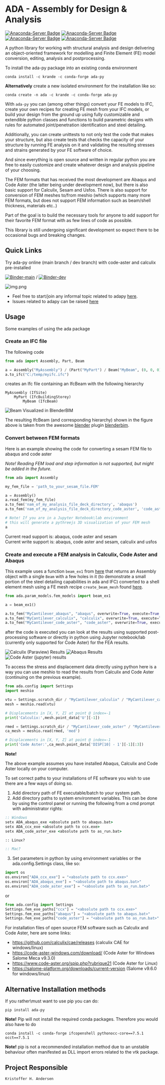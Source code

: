 # ADA - Assembly for Design & Analysis

[![Anaconda-Server Badge](https://anaconda.org/krande/ada-py/badges/version.svg)](https://anaconda.org/krande/ada-py)
[![Anaconda-Server Badge](https://anaconda.org/krande/ada-py/badges/latest_release_date.svg)](https://anaconda.org/krande/ada-py)
[![Anaconda-Server Badge](https://anaconda.org/krande/ada-py/badges/platforms.svg)](https://anaconda.org/krande/ada-py)
[![Anaconda-Server Badge](https://anaconda.org/krande/ada-py/badges/downloads.svg)](https://anaconda.org/krande/ada-py)

A python library for working with structural analysis and design delivering an object-oriented framework for modelling 
and Finite Element (FE) model conversion, editing, analysis and postprocessing. 

To install the ada-py package into an existing conda environment

```
conda install -c krande -c conda-forge ada-py
```

**Alternatively** create a new isolated environment for the installation like so:

```
conda create -n ada -c krande -c conda-forge ada-py
```

With `ada-py` you can (among other things) convert your FE models to IFC, create your own recipes for creating FE mesh from
your IFC models, or build your design from the ground up using fully customizable and extendible python classes and 
functions to build parametric designs with rules for automated joint/penetration identification and steel detailing. 

Additionally, you can create unittests to not only test the code that makes your structure, but also create tests 
that checks the capacity of your structure by running FE analysis on it and validating the resulting 
stresses and strains generated by your FE software of choice. 

And since everything is open source and written in regular python you are free to easily 
customize and create whatever design and analysis pipeline of your choosing. 

The FEM formats that has received the most development are Abaqus and Code Aster (the latter being under development 
now), but there is also basic support for Calculix, Sesam and Usfos. There is also support for conversion of FEM meshes 
to/from meshio (which supports many more FEM formats, but does not support FEM information such as beam/shell thickness, 
materials etc..)

Part of the goal is to build the necessary tools for anyone to add support for their favorite FEM format with as 
few lines of code as possible.

This library is still undergoing significant development so expect there to be occasional bugs and breaking changes.

## Quick Links

Try ada-py online (main branch / dev branch) with code-aster and calculix pre-installed

[![Binder-main](https://mybinder.org/badge_logo.svg)](https://mybinder.org/v2/gh/Krande/adapy/main) / [![Binder-dev](https://mybinder.org/badge_logo.svg)](https://mybinder.org/v2/gh/Krande/adapy/dev)

![img.png](docs/_static/figures/jupyter-example.png)


* Feel free to start/join any informal topic related to adapy [here](https://github.com/Krande/adapy/discussions).
* Issues related to adapy can be raised [here](https://github.com/Krande/adapy/issues)


## Usage
Some examples of using the ada package 


### Create an IFC file

The following code

```python
from ada import Assembly, Part, Beam

a = Assembly("MyAssembly") / (Part("MyPart") / Beam("MyBeam", (0, 0, 0), (1, 0, 0), "IPE300"))
a.to_ifc("C:/temp/myifc.ifc")
```

creates an Ifc file containing an IfcBeam with the following hierarchy 
    
    MyAssembly (IfSite)
        MyPart (IfcBuildingStorey)
            MyBeam (IfcBeam)

![Beam Visualized in BlenderBIM](docs/_static/figures/my_beam.png)

The resulting IfcBeam (and corresponding hierarchy) shown in the figure above is taken from the awesome 
[blender](https://blender.org) plugin [blenderbim](https://blenderbim.org/).

### Convert between FEM formats

Here is an example showing the code for converting a sesam FEM file to abaqus and code aster

_Note! Reading FEM load and step information is not supported, but might be added in the future._

```python
from ada import Assembly

my_fem_file = 'path_to_your_sesam_file.FEM'

a = Assembly()
a.read_fem(my_fem_file)
a.to_fem('nam_of_my_analysis_file_deck_directory', 'abaqus')
a.to_fem('nam_of_my_analysis_file_deck_directory_code_aster', 'code_aster')

# Note! If you are in a Jupyter Notebook\lab environment 
# this will generate a pythreejs 3D visualization of your FEM mesh
a
```

Current read support is: abaqus, code aster and sesam  
Current write support is: abaqus, code aster and sesam, calculix and usfos

### Create and execute a FEM analysis in Calculix, Code Aster and Abaqus

This example uses a function `beam_ex1` from [here](src/ada/param_models/fem_models.py) that returns an
Assembly object with a single `Beam` with a few holes in it (to demonstrate a small portion of the steel detailing 
capabilities in ada and IFC) converted to a shell element mesh using a FE mesh recipe `create_beam_mesh` found 
[here](ada/fem/io/mesh/recipes.py). 

```python
from ada.param_models.fem_models import beam_ex1

a = beam_ex1()

a.to_fem("MyCantilever_abaqus", "abaqus", overwrite=True, execute=True, run_ext=True)
a.to_fem("MyCantilever_calculix", "calculix", overwrite=True, execute=True)
a.to_fem("MyCantilever_code_aster", "code_aster", overwrite=True, execute=True)
```

after the code is executed you can look at the results using supported post-processing software or directly
in python using Jupyter notebook/lab (currently only supported for Code Aster) for the FEA results.


![Calculix (Paraview) Results](docs/_static/figures/fem_beam_paraview.png)
![Abaqus Results](docs/_static/figures/fem_beam_abaqus.png)
![Code Aster (jupyter) results](docs/_static/figures/code_aster_jupyter_displ.png)

To access the stress and displacement data directly using python here is a way you can use meshio to read the results 
from Calculix and Code Aster (continuing on the previous example).

```python
from ada.config import Settings
import meshio

vtu = Settings.scratch_dir / "MyCantilever_calculix" / "MyCantilever_calculix.vtu"
mesh = meshio.read(vtu)

# Displacements in [X, Y, Z] at point @ index=-1
print('Calculix:',mesh.point_data['U'][-1])

rmed = Settings.scratch_dir / "MyCantilever_code_aster" / "MyCantilever_code_aster.rmed"
ca_mesh = meshio.read(rmed, 'med')

# Displacements in [X, Y, Z] at point @ index=-1
print('Code Aster:',ca_mesh.point_data['DISP[10] - 1'][-1][:3])
```

**Note!**

The above example assumes you have installed Abaqus, Calculix and Code Aster locally on your computer.

To set correct paths to your installations of FE software you wish to use there are a few ways of doing so.

1. Add directory path of FE executable/batch to your system path.
2. Add directory paths to system environment variables. This can be done by using the control panel or 
   running the following from a cmd prompt with administrator rights:
    
```cmd
:: Windows
setx ADA_abaqus_exe <absolute path to abaqus.bat>
setx ADA_ccx_exe <absolute path to ccx.exe>
setx ADA_code_aster_exe <absolute path to as_run.bat>

:: Linux?

:: Mac?
```
3. Set parameters in python by using environment variables or the ada.config.Settings class, like so:

```python
import os
os.environ["ADA_ccx_exe"] = "<absolute path to ccx.exe>"
os.environ["ADA_abaqus_exe"] = "<absolute path to abaqus.bat>"
os.environ["ADA_code_aster_exe"] = "<absolute path to as_run.bat>"
```

or

```python
from ada.config import Settings
Settings.fem_exe_paths["ccx"] = "<absolute path to ccx.exe>"
Settings.fem_exe_paths["abaqus"] = "<absolute path to abaqus.bat>"
Settings.fem_exe_paths["code_aster"] = "<absolute path to as_run.bat>"
```

For installation files of open source FEM software such as Calculix and Code Aster, here are some links:

* https://github.com/calculix/cae/releases (calculix CAE for windows/linux)
* https://code-aster-windows.com/download/ (Code Aster for Windows Salome Meca v9.3.0)
* https://www.code-aster.org/spip.php?rubrique21 (Code Aster for Linux)
* https://salome-platform.org/downloads/current-version (Salome v9.6.0 for windows/linux)

## Alternative Installation methods
If you rather\must want to use pip you can do:

```
pip install ada-py
```

**Note!** Pip will not install the required conda packages. Therefore you would also have to do

```
conda install -c conda-forge ifcopenshell pythonocc-core==7.5.1 occt==7.5.1
```

**Note!** pip is not a recommended installation method due to an unstable behaviour often 
manifested as DLL import errors related to the vtk package.


## Project Responsible ###

	Kristoffer H. Andersen